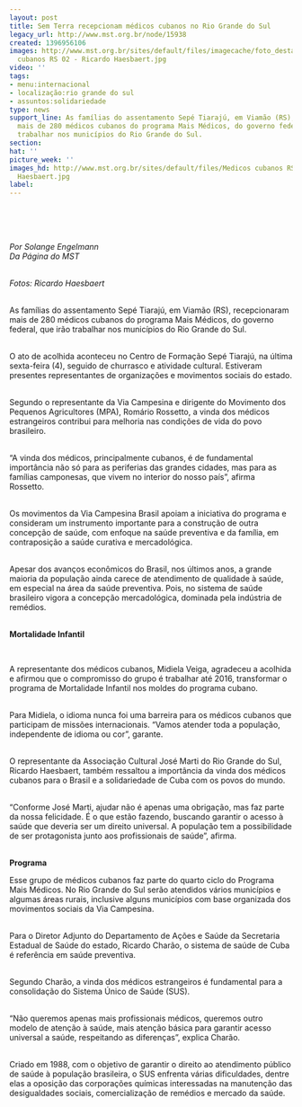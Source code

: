 ```yaml
---
layout: post
title: Sem Terra recepcionam médicos cubanos no Rio Grande do Sul
legacy_url: http://www.mst.org.br/node/15938
created: 1396956106
images: http://www.mst.org.br/sites/default/files/imagecache/foto_destaque/Medicos
  cubanos RS 02 - Ricardo Haesbaert.jpg
video: ''
tags:
- menu:internacional
- localização:rio grande do sul
- assuntos:solidariedade
type: news
support_line: As famílias do assentamento Sepé Tiarajú, em Viamão (RS), recepcionaram
  mais de 280 médicos cubanos do programa Mais Médicos, do governo federal, que irão
  trabalhar nos municípios do Rio Grande do Sul.
section: 
hat: ''
picture_week: ''
images_hd: http://www.mst.org.br/sites/default/files/Medicos cubanos RS 02 - Ricardo
  Haesbaert.jpg
label: 
---
```

<p><img style="margin: 10px;" src="http://www.mst.org.br/sites/default/files/Medicos%20cubanos%20RS%2001%20-%20Ricardo%20Haesbaert.jpg" alt=""></p><p>&nbsp;</p><p><em>Por Solange Engelmann<br>Da Página do MST</em></p><p><em><br>Fotos: Ricardo Haesbaert</em></p><p><br>As famílias do assentamento Sepé Tiarajú, em Viamão (RS), recepcionaram mais de 280 médicos cubanos do programa Mais Médicos, do governo federal, que irão trabalhar nos municípios do Rio Grande do Sul.</p><p><br>O ato de acolhida aconteceu no Centro de Formação Sepé Tiarajú, na última sexta-feira (4), seguido de churrasco e atividade cultural. Estiveram presentes representantes de organizações e movimentos sociais do estado.</p><p><br>Segundo o representante da Via Campesina e dirigente do Movimento dos Pequenos Agricultores (MPA), Romário Rossetto, a vinda dos médicos estrangeiros contribui para melhoria nas condições de vida do povo brasileiro.</p><p><br>“A vinda dos médicos, principalmente cubanos, é de fundamental importância não só para as periferias das grandes cidades, mas para as famílias camponesas, que vivem no interior do nosso país”, afirma Rossetto.&nbsp;</p><p><br>Os movimentos da Via Campesina Brasil apoiam a iniciativa do programa e consideram um instrumento importante para a construção de outra concepção de saúde, com enfoque na saúde preventiva e da família, em contraposição a saúde curativa e mercadológica.&nbsp;</p><p><br>Apesar dos avanços econômicos do Brasil, nos últimos anos, a grande maioria da população ainda carece de atendimento de qualidade à saúde, em especial na área da saúde preventiva. Pois, no sistema de saúde brasileiro vigora a concepção mercadológica, dominada pela indústria de remédios.&nbsp;</p><p><strong><br>Mortalidade Infantil</strong></p><p><img style="margin: 10px; float: right;" src="http://www.mst.org.br/sites/default/files/Medicos%20cubanos%20RS%2002%20-%20Ricardo%20Haesbaert.jpg" alt=""></p><div><br><p>A representante dos médicos cubanos, Midiela Veiga, agradeceu a acolhida e afirmou que o compromisso do grupo é trabalhar até 2016, transformar o programa de Mortalidade Infantil nos moldes do programa cubano.</p><p><br>Para Midiela, o idioma nunca foi uma barreira para os médicos cubanos que participam de missões internacionais. “Vamos atender toda a população, independente de idioma ou cor”, garante.</p><p><br>O representante da Associação Cultural José Marti do Rio Grande do Sul, Ricardo Haesbaert, também ressaltou a importância da vinda dos médicos cubanos para o Brasil e a solidariedade de Cuba com os povos do mundo.&nbsp;</p><p><br>“Conforme José Marti, ajudar não é apenas uma obrigação, mas faz parte da nossa felicidade. É o que estão fazendo, buscando garantir o acesso à saúde que deveria ser um direito universal. A população tem a possibilidade de ser protagonista junto aos profissionais de saúde”, afirma.</p><p><strong><br></strong><strong>Programa</strong></p><p>Esse grupo de médicos cubanos faz parte do quarto ciclo do Programa Mais Médicos. No Rio Grande do Sul serão atendidos vários municípios e algumas áreas rurais, inclusive alguns municípios com base organizada dos movimentos sociais da Via Campesina.</p><p><br>Para o Diretor Adjunto do Departamento de Ações e Saúde da Secretaria Estadual de Saúde do estado, Ricardo Charão, o sistema de saúde de Cuba é referência em saúde preventiva.&nbsp;</p><p><br>Segundo Charão, a vinda dos médicos estrangeiros é fundamental para a consolidação do Sistema Único de Saúde (SUS).</p><p><br>“Não queremos apenas mais profissionais médicos, queremos outro modelo de atenção à saúde, mais atenção básica para garantir acesso universal a saúde, respeitando as diferenças”, explica Charão.</p><p><br>Criado em 1988, com o objetivo de garantir o direito ao atendimento público de saúde à população brasileira, o SUS enfrenta várias dificuldades, dentre elas a oposição das corporações químicas interessadas na manutenção das desigualdades sociais, comercialização de remédios e mercado da saúde.</p><p>&nbsp;</p><p>&nbsp;</p><p>&nbsp;</p></div>
